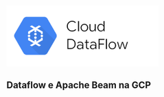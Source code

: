 ![dataflow_apacheBeam](https://github.com/douglasmitsue/dataflow-apacheBean-gcp/blob/main/dataflow.png)
## Dataflow e Apache Beam na GCP
